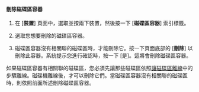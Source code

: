 
#### 刪除磁碟區容器

1. 在 [**裝置**] 頁面中，選取並按兩下裝置，然後按一下 [**磁碟區容器**] 索引標籤。

2. 選取您想要刪除的磁碟區容器。

3. 磁碟區容器沒有相關聯的磁碟區時，才能刪除它。按一下頁面底部的 [**刪除**] 以刪除此容器。系統提示您進行確認時，按一下 [是]。這將會刪除磁碟區容器。

如果磁碟區容器有相關聯的磁碟區，您必須先讓那些磁碟區依照[讓磁碟區離線](../articles/storsimple/storsimple-manage-volumes.md#take-a-volume-offline)中的步驟離線。磁碟機離線後，才可以刪除它們。當磁碟區容器沒有相關聯的磁碟區時，則依照前面所述刪除磁碟區容器。

<!---HONumber=August15_HO6-->